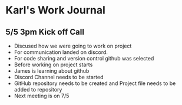 **Karl's Work Journal**
=============
**5/5 3pm Kick off Call**
---------------
 * Discused how we were going to work on project
  * For communication landed on discord.
  * For code sharing and version control github was selected
 * Before working on project starts
  * James is learning about github
  * Discord Channel needs to be started
  * GitHub repository needs to be created and Project file needs to be added to repository
 * Next meeting is on 7/5
